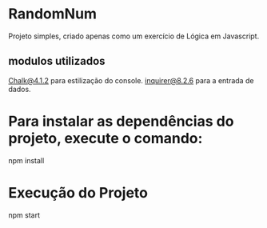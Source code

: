 # RandomNum

Projeto simples, criado apenas como um exercício de Lógica em Javascript.

## modulos utilizados

Chalk@4.1.2 para estilização do console.
inquirer@8.2.6 para a entrada de dados.

# Para instalar as dependências do projeto, execute o comando:
npm install

# Execução do Projeto
npm start